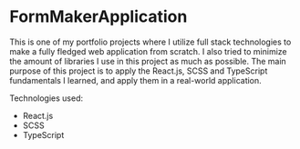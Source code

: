 # FormMakerApplication

This is one of my portfolio projects where I utilize full stack technologies to make a fully fledged web application from scratch.
I also tried to minimize the amount of libraries I use in this project as much as possible.
The main purpose of this project is to apply the React.js, SCSS and TypeScript fundamentals I learned, and apply them in a real-world application.

Technologies used:
- React.js
- SCSS
- TypeScript
